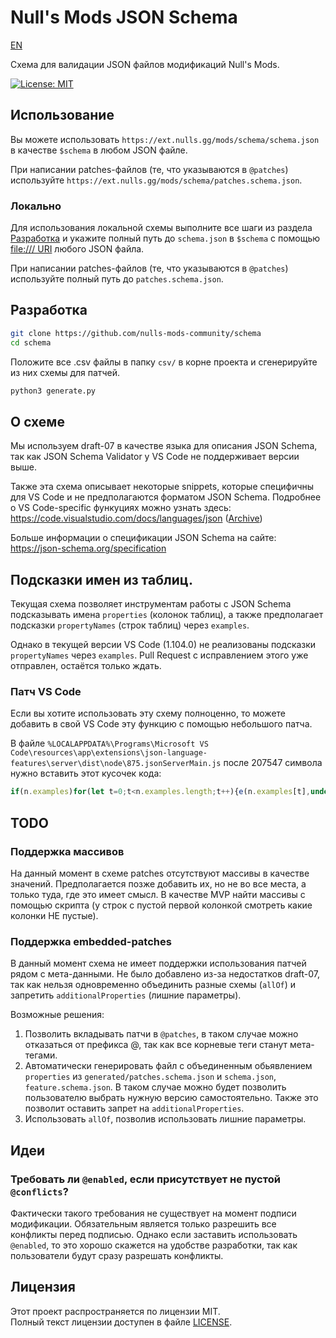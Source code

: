 # Null's Mods JSON Schema

[EN](./docs/README.en.md)

Схема для валидации JSON файлов модификаций Null's Mods.

[![License: MIT](https://img.shields.io/badge/License-MIT-yellow.svg)](https://opensource.org/licenses/MIT)

## Использование

Вы можете использовать `https://ext.nulls.gg/mods/schema/schema.json` в качестве `$schema` в любом JSON файле.

При написании patches-файлов (те, что указываются в `@patches`) используйте `https://ext.nulls.gg/mods/schema/patches.schema.json`.

### Локально

Для использования локальной схемы выполните все шаги из раздела [Разработка](#разработка) и укажите полный путь до `schema.json` в `$schema` с помощью [file:/// URI](https://ru.wikipedia.org/wiki/File_(%D1%81%D1%85%D0%B5%D0%BC%D0%B0_URI)) любого JSON файла.

При написании patches-файлов (те, что указываются в `@patches`) используйте полный путь до `patches.schema.json`.

## Разработка

```sh
git clone https://github.com/nulls-mods-community/schema
cd schema
```

Положите все .csv файлы в папку `csv/` в корне проекта и сгенерируйте из них схемы для патчей.

```sh
python3 generate.py
```

## О схеме

Мы используем draft-07 в качестве языка для описания JSON Schema, так как JSON Schema Validator у VS Code не поддерживает версии выше.

Также эта схема описывает некоторые snippets, которые специфичны для VS Code и не предполагаются форматом JSON Schema. Подробнее о VS Code-specific функуциях можно узнать здесь: https://code.visualstudio.com/docs/languages/json ([Archive](https://web.archive.org/web/20250914171533/https://code.visualstudio.com/docs/languages/json))

Больше информации о спецификации JSON Schema на сайте: https://json-schema.org/specification

## Подсказки имен из таблиц.

Текущая схема позволяет инструментам работы с JSON Schema подсказывать имена `properties` (колонок таблиц), а также предполагает подсказки `propertyNames` (строк таблиц) через `examples`. 

Однако в текущей версии VS Code (1.104.0) не реализованы подсказки `propertyNames` через `examples`. Pull Request с исправлением этого уже отправлен, остаётся только ждать.

### Патч VS Code

Если вы хотите использовать эту схему полноценно, то можете добавить в свой VS Code эту функцию с помощью небольшого патча.

В файле `%LOCALAPPDATA%\Programs\Microsoft VS Code\resources\app\extensions\json-language-features\server\dist\node\875.jsonServerMain.js` после 207547 символа нужно вставить этот кусочек кода:
```js
if(n.examples)for(let t=0;t<n.examples.length;t++){e(n.examples[t],undefined,undefined,undefined)};
```

## TODO

### Поддержка массивов

На данный момент в схеме patches отсутствуют массивы в качестве значений. Предполагается позже добавить их, но не во все места, а только туда, где это имеет смысл. В качестве MVP найти массивы с помощью скрипта (у строк с пустой первой колонкой смотреть какие колонки НЕ пустые).

### Поддержка embedded-patches

В данный момент схема не имеет поддержки использования патчей рядом с мета-данными. Не было добавлено из-за недостатков draft-07, так как нельзя одновременно объединить разные схемы (`allOf`) и запретить `additionalProperties` (лишние параметры).

Возможные решения:

1) Позволить вкладывать патчи в `@patches`, в таком случае можно отказаться от префикса @, так как все корневые теги станут мета-тегами.
2) Автоматически генерировать файл с объединенным обьявлением `properties` из `generated/patches.schema.json` и `schema.json`, `feature.schema.json`. В таком случае можно будет позволить пользователю выбрать нужную версию самостоятельно. Также это позволит оставить запрет на `additionalProperties`.
3) Использовать `allOf`, позволив использовать лишние параметры.

## Идеи

### Требовать ли `@enabled`, если присутствует не пустой `@conflicts`?

Фактически такого требования не существует на момент подписи модификации. Обязательным является только разрешить все конфликты перед подписью. Однако если заставить использовать `@enabled`, то это хорошо скажется на удобстве разработки, так как пользователи будут сразу разрешать конфликты. 

## Лицензия

Этот проект распространяется по лицензии MIT.  
Полный текст лицензии доступен в файле [LICENSE](./LICENSE).

